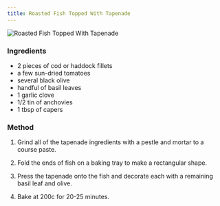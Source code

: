 ```yaml
---
title: Roasted Fish Topped With Tapenade
---
```


![Roasted Fish Topped With Tapenade](https://msb.me.uk/resources/roasted-fish-topped-with-tapenade.jpg)

### Ingredients

* 2 pieces of cod or haddock fillets
* a few sun-dried tomatoes
* several black olive
* handful of basil leaves
* 1 garlic clove
* 1/2 tin of anchovies
* 1 tbsp of capers

### Method

1. Grind all of the tapenade ingredients with a pestle and mortar to a course paste.

2. Fold the ends of fish on a baking tray to make a rectangular shape.

3. Press the tapenade onto the fish and decorate each with a remaining basil leaf and olive.

4. Bake at 200c for 20-25 minutes.

